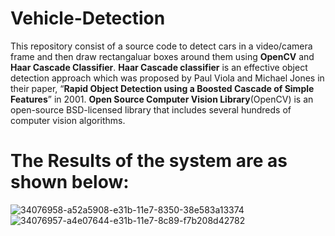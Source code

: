 # Vehicle-Detection
This repository consist of a source code  to detect cars in a video/camera frame and then draw rectangaluar boxes around them using **OpenCV** and **Haar Cascade Classifier**.
**Haar Cascade classifier** is an effective object detection approach which was proposed by Paul Viola and Michael Jones in their paper, “**Rapid Object Detection using a Boosted Cascade of Simple Features**” in 2001.
**Open Source Computer Vision Library**(OpenCV) is an open-source BSD-licensed library that includes several hundreds of computer vision algorithms.

# The Results of the system are as shown below:

![34076958-a52a5908-e31b-11e7-8350-38e583a13374](https://user-images.githubusercontent.com/80981040/122662763-2d0b5280-d1b3-11eb-93bd-4a740651d4aa.png)
![34076957-a4e07644-e31b-11e7-8c89-f7b208d42782](https://user-images.githubusercontent.com/80981040/122662766-2ed51600-d1b3-11eb-9d72-6dc6abeb7143.png)


